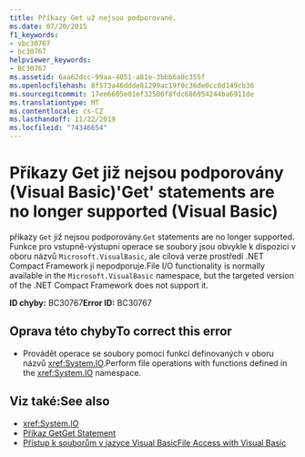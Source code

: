 ```yaml
---
title: Příkazy Get už nejsou podporované.
ms.date: 07/20/2015
f1_keywords:
- vbc30767
- bc30767
helpviewer_keywords:
- BC30767
ms.assetid: 6aa62dcc-99aa-4051-a81e-3bbb6a8c355f
ms.openlocfilehash: 8f573a46ddde81299ac19f0c36de0cc0d149cb36
ms.sourcegitcommit: 17ee6605e01ef32506f8fdc686954244ba6911de
ms.translationtype: MT
ms.contentlocale: cs-CZ
ms.lasthandoff: 11/22/2019
ms.locfileid: "74346654"
---
```

# <a name="get-statements-are-no-longer-supported-visual-basic"></a><span data-ttu-id="8dd3b-102">Příkazy Get již nejsou podporovány (Visual Basic)</span><span class="sxs-lookup"><span data-stu-id="8dd3b-102">'Get' statements are no longer supported (Visual Basic)</span></span>
<span data-ttu-id="8dd3b-103">příkazy `Get` již nejsou podporovány.</span><span class="sxs-lookup"><span data-stu-id="8dd3b-103">`Get` statements are no longer supported.</span></span> <span data-ttu-id="8dd3b-104">Funkce pro vstupně-výstupní operace se soubory jsou obvykle k dispozici v oboru názvů `Microsoft.VisualBasic`, ale cílová verze prostředí .NET Compact Framework ji nepodporuje.</span><span class="sxs-lookup"><span data-stu-id="8dd3b-104">File I/O functionality is normally available in the `Microsoft.VisualBasic` namespace, but the targeted version of the .NET Compact Framework does not support it.</span></span>  
  
 <span data-ttu-id="8dd3b-105">**ID chyby:** BC30767</span><span class="sxs-lookup"><span data-stu-id="8dd3b-105">**Error ID:** BC30767</span></span>  
  
## <a name="to-correct-this-error"></a><span data-ttu-id="8dd3b-106">Oprava této chyby</span><span class="sxs-lookup"><span data-stu-id="8dd3b-106">To correct this error</span></span>  
  
- <span data-ttu-id="8dd3b-107">Provádět operace se soubory pomocí funkcí definovaných v oboru názvů <xref:System.IO>.</span><span class="sxs-lookup"><span data-stu-id="8dd3b-107">Perform file operations with functions defined in the <xref:System.IO> namespace.</span></span>  
  
## <a name="see-also"></a><span data-ttu-id="8dd3b-108">Viz také:</span><span class="sxs-lookup"><span data-stu-id="8dd3b-108">See also</span></span>

- <xref:System.IO>
- [<span data-ttu-id="8dd3b-109">Příkaz Get</span><span class="sxs-lookup"><span data-stu-id="8dd3b-109">Get Statement</span></span>](../../visual-basic/language-reference/statements/get-statement.md)
- [<span data-ttu-id="8dd3b-110">Přístup k souborům v jazyce Visual Basic</span><span class="sxs-lookup"><span data-stu-id="8dd3b-110">File Access with Visual Basic</span></span>](../../visual-basic/developing-apps/programming/drives-directories-files/file-access.md)

